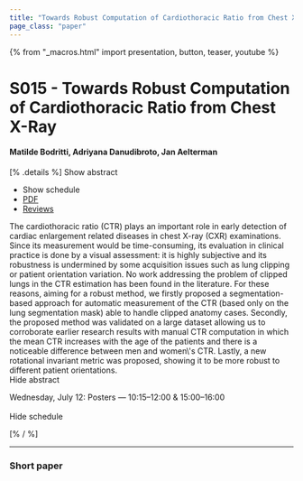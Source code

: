 ```yaml
---
title: "Towards Robust Computation of Cardiothoracic Ratio from Chest X-Ray"
page_class: "paper"
---
```


{% from "_macros.html" import presentation, button, teaser, youtube %}

# S015 - Towards Robust Computation of Cardiothoracic Ratio from Chest X-Ray

#### Matilde Bodritti, Adriyana Danudibroto, Jan Aelterman

[% .details %]
<a class="toggle_visibility" data-selector=".abstract" data-level="3">Show abstract</a>
- <a class="toggle_visibility" data-selector=".schedule" data-level="3">Show schedule</a>
- <a href="https://openreview.net/pdf?id=kNQvCJC0fad">PDF</a>
- <a href="https://openreview.net/forum?id=kNQvCJC0fad">Reviews</a>

<p>
    <span class="abstract">
        The cardiothoracic ratio (CTR) plays an important role in early detection of cardiac enlargement related diseases in chest X-ray (CXR) examinations. Since its measurement would be time-consuming, its evaluation in clinical practice is done by a visual assessment: it is highly subjective and its robustness is undermined by some acquisition issues such as lung clipping or patient orientation variation. No work addressing the problem of clipped lungs in the CTR estimation has been found in the literature.  For these reasons, aiming for a robust method, we firstly proposed a segmentation-based approach for automatic measurement of the CTR (based only on the lung segmentation mask) able to handle clipped anatomy cases. Secondly, the proposed method was validated on a large dataset allowing us to corroborate earlier research results with manual CTR computation in which the mean CTR increases with the age of the patients and there is a noticeable difference between men and women\'s CTR. Lastly, a new rotational invariant metric was proposed, showing it to be more robust to different patient orientations.
        <br>
        <span class="actions"><a class="toggle_visibility" data-level="2">Hide abstract</a></span>
    </span>
</p>

<p>
    <span class="schedule">
        Wednesday, July 12: Posters — 10:15–12:00 & 15:00–16:00<br>
        <br>
        <span class="actions"><a class="toggle_visibility" data-level="2">Hide schedule</a></span>
    </span>
</p>
[% / %]

---


### Short paper
